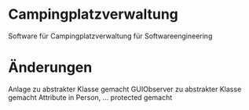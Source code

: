 # Campingplatzverwaltung

Software für Campingplatzverwaltung für Softwareengineering

# Änderungen

Anlage zu abstrakter Klasse gemacht
GUIObserver zu abstrakter Klasse gemacht
Attribute in Person, ... protected gemacht